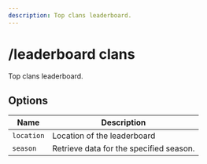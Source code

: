 ```yaml
---
description: Top clans leaderboard.
---
```


# /leaderboard clans

Top clans leaderboard.

## Options

| Name | Description |
|------|-------------|
| `location` | Location of the leaderboard |
| `season` | Retrieve data for the specified season. |

